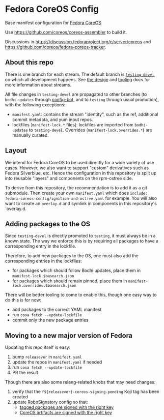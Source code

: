 # Fedora CoreOS Config
Base manifest configuration for
[Fedora CoreOS](https://coreos.fedoraproject.org/).

Use https://github.com/coreos/coreos-assembler to build it.

Discussions in
https://discussion.fedoraproject.org/c/server/coreos and
https://github.com/coreos/fedora-coreos-tracker.

## About this repo

There is one branch for each stream. The default branch is
[`testing-devel`](https://github.com/coreos/fedora-coreos-config/commits/testing-devel),
on which all development happens. See
[the design](https://github.com/coreos/fedora-coreos-tracker/blob/master/Design.md#release-streams)
and [tooling](https://github.com/coreos/fedora-coreos-tracker/blob/master/stream-tooling.md)
docs for more information about streams.

All file changes in `testing-devel` are propagated to other
branches (to `bodhi-updates` through
[config-bot](https://github.com/coreos/fedora-coreos-releng-automation/tree/master/config-bot),
and to `testing` through usual promotion), with the
following exceptions:
- `manifest.yaml`: contains the stream "identity", such as
  the ref, additional commit metadata, and yum input repos.
- lockfiles (`manifest-lock.*` files): lockfiles are
  imported from `bodhi-updates` to `testing-devel`.
  Overrides (`manifest-lock.overrides.*`) are manually
  curated.

## Layout

We intend for Fedora CoreOS to be used directly for a wide variety
of use cases.  However, we also want to support "custom" derivatives
such as Fedora Silverblue, etc.  Hence the configuration in this
repository is split up into reusable "layers" and components on
the rpm-ostree side.

To derive from this repository, the recommendation is to add it
as a git submodule.  Then create your own `manifest.yaml` which does
`include: fedora-coreos-config/ignition-and-ostree.yaml` for example.
You will also want to create an `overlay.d` and symlink in components
in this repository's `overlay.d.

## Adding packages to the OS

Since `testing-devel` is directly promoted to `testing`, it
must always be in a known state. The way we enforce this is
by requiring all packages to have a corresponding entry in
the lockfile.

Therefore, to add new packages to the OS, one must also add
the corresponding entries in the lockfiles:
- for packages which should follow Bodhi updates, place them
  in `manifest-lock.$basearch.json`
- for packages which should remain pinned, place them
  in `manifest-lock.overrides.$basearch.json`

There will be better tooling to come to enable this, though
one easy way to do this is for now:
- add packages to the correct YAML manifest
- run `cosa fetch --update-lockfile`
- commit only the new package entries

## Moving to a new major version of Fedora

Updating this repo itself is easy:

1. bump `releasever` in `manifest.yaml`
2. update the repos in `manifest.yaml` if needed
3. run `cosa fetch --update-lockfile`
4. PR the result

Though there are also some releng-related knobs that may need changes:

1. verify that the `f${releasever}-coreos-signing-pending` Koji tag has
   been created
2. update RoboSignatory config so that:
    - [tagged packages are signed with the right key](https://infrastructure.fedoraproject.org/cgit/ansible.git/tree/roles/robosignatory/templates/robosignatory.toml.j2?id=c27f4644d4bc2f7916c9c85dc1c1a9ee9a724cc0#n181)
    - [CoreOS artifacts are signed with the right key](https://infrastructure.fedoraproject.org/cgit/ansible.git/tree/roles/robosignatory/templates/robosignatory.toml.j2?id=c27f4644d4bc2f7916c9c85dc1c1a9ee9a724cc0#n458)
